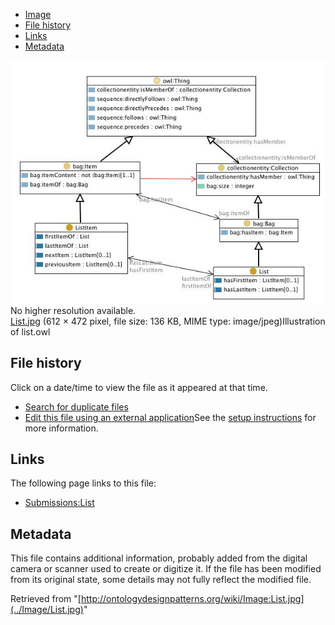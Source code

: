 * [Image](../Image/List.jpg#file)
* [File history](../Image/List.jpg#filehistory)
* [Links](../Image/List.jpg#filelinks)
* [Metadata](../Image/List.jpg#metadata)

[![Image:List.jpg](../images/d/d5/List.jpg)](../images/d/d5/List.jpg)  
No higher resolution available.  
[List.jpg](../images/d/d5/List.jpg)‎ (612 × 472 pixel, file size: 136 KB, MIME type: image/jpeg)Illustration of list.owl




## File history

Click on a date/time to view the file as it appeared at that time.



  
* [Search for duplicate files](http://ontologydesignpatterns.org/wiki/Special:FileDuplicateSearch/List.jpg "Special:FileDuplicateSearch/List.jpg")
* [Edit this file using an external application](http://ontologydesignpatterns.org/wiki/index.php?title=Image:List.jpg&action=edit&externaledit=true&mode=file "Image:List.jpg")See the [setup instructions](http://www.mediawiki.org/wiki/Manual:External_editors "http://www.mediawiki.org/wiki/Manual:External_editors") for more information.

## Links



The following page links to this file:


* [Submissions:List](../Submissions/List "Submissions:List")

## Metadata


This file contains additional information, probably added from the digital camera or scanner used to create or digitize it.
If the file has been modified from its original state, some details may not fully reflect the modified file.




Retrieved from "[http://ontologydesignpatterns.org/wiki/Image:List.jpg](../Image/List.jpg)"